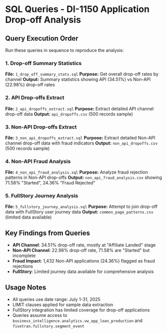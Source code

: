 # SQL Queries - DI-1150 Application Drop-off Analysis

## Query Execution Order

Run these queries in sequence to reproduce the analysis:

### 1. Drop-off Summary Statistics
**File:** `1_drop_off_summary_stats.sql`
**Purpose:** Get overall drop-off rates by channel
**Output:** Summary statistics showing API (34.51%) vs Non-API (22.98%) drop-off rates

### 2. API Drop-offs Extract  
**File:** `2_api_dropoffs_extract.sql`
**Purpose:** Extract detailed API channel drop-off data
**Output:** `api_dropoffs.csv` (500 records sample)

### 3. Non-API Drop-offs Extract
**File:** `3_non_api_dropoffs_extract.sql` 
**Purpose:** Extract detailed Non-API channel drop-off data with fraud indicators
**Output:** `non_api_dropoffs.csv` (500 records sample)

### 4. Non-API Fraud Analysis
**File:** `4_non_api_fraud_analysis.sql`
**Purpose:** Analyze fraud rejection patterns in Non-API drop-offs
**Output:** `non_api_fraud_analysis.csv` showing 71.58% "Started", 24.36% "Fraud Rejected"

### 5. FullStory Journey Analysis
**File:** `5_fullstory_journey_analysis.sql`
**Purpose:** Attempt to join drop-off data with FullStory user journey data
**Output:** `common_page_patterns.csv` (limited data available)

## Key Findings from Queries

- **API Channel**: 34.51% drop-off rate, mostly at "Affiliate Landed" stage
- **Non-API Channel**: 22.98% drop-off rate, 71.58% are "Started" but incomplete
- **Fraud Impact**: 1,432 Non-API applications (24.36%) flagged as fraud rejections
- **FullStory**: Limited journey data available for comprehensive analysis

## Usage Notes

- All queries use date range: July 1-31, 2025
- LIMIT clauses applied for sample data extraction
- FullStory integration has limited coverage for drop-off applications
- Queries assume access to `business_intelligence.analytics.vw_app_loan_production` and `fivetran.fullstory.segment_event`